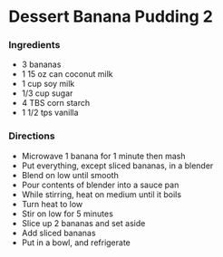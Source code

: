 # Dessert Banana Pudding 2

### Ingredients 
- 3 bananas
- 1 15 oz can coconut milk
- 1 cup soy milk
- 1/3 cup sugar
- 4 TBS corn starch
- 1 1/2 tps vanilla


### Directions 
- Microwave 1 banana for 1 minute then mash
- Put everything, except sliced bananas, in a blender
- Blend on low until smooth
- Pour contents of blender into a sauce pan
- While stirring, heat on medium until it boils
- Turn heat to low
- Stir on low for 5 minutes
- Slice up 2 bananas and set aside
- Add sliced bananas
- Put in a bowl, and refrigerate 